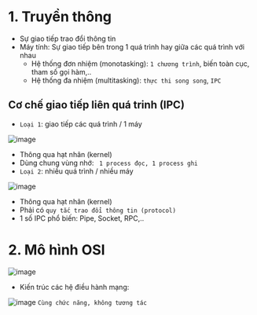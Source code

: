 # 1. Truyền thông
- Sự giao tiếp trao đổi thông tin
- Máy tính: Sự giao tiếp bên trong 1 quá trình hay giữa các quá trình với nhau
  - Hệ thống đơn nhiệm (monotasking): `1 chương trình`, biến toàn cục, tham số gọi hàm,..
  - Hệ thống đa nhiệm (multitasking): `thực thi song song`, `IPC`
## Cơ chế giao tiếp liên quá trinh (IPC)
- `Loại 1`: giao tiếp các quá trình / 1 máy

![image](https://user-images.githubusercontent.com/88178841/183802108-744eef8d-0cf0-47a1-8565-ee76e06f7dc5.png)
  - Thông qua hạt nhân (kernel)
  - Dùng chung vùng nhớ: ` 1 process đọc, 1 process ghi`
- `Loại 2`: nhiều quá trình / nhiều máy

![image](https://user-images.githubusercontent.com/88178841/183803263-505e7e09-2238-4b3d-9c16-8b0a4cfa7b2c.png)
- Thông qua hạt nhân (kernel)
- Phải có `quy tắc trao đổi thông tin (protocol)`
- 1 số IPC phổ biến: Pipe, Socket, RPC,..

# 2. Mô hình OSI

![image](https://user-images.githubusercontent.com/88178841/183804072-6c969ebe-1f26-48ce-b359-42e214346a11.png)
- Kiến trúc các hệ điều hành mạng:

![image](https://user-images.githubusercontent.com/88178841/183810278-798a8dce-9fba-4769-b9f3-223ee63c37ea.png)
`Cùng chức năng, không tương tác`


